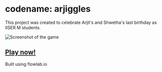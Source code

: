 # codename: arjiggles
This project was created to celebrate Arjit's and Shwetha's last birthday as IISER M students.

![Screenshot of the game](https://flowlab.io/assets/users/31/user_319817/game_431711/screenshot.png?stamp=1463814191)


## [Play now!](https://flowlab.io/game/view/431711)

Built using flowlab.io
